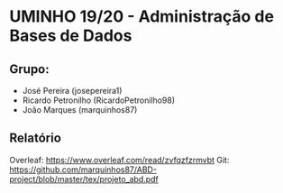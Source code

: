 # UMINHO 19/20 - Administração de Bases de Dados

## Grupo:
 - José Pereira (josepereira1)
 - Ricardo Petronilho (RicardoPetronilho98)
 - João Marques (marquinhos87)

## Relatório
Overleaf: https://www.overleaf.com/read/zvfqzfzrmvbt
Git: https://github.com/marquinhos87/ABD-project/blob/master/tex/projeto_abd.pdf

